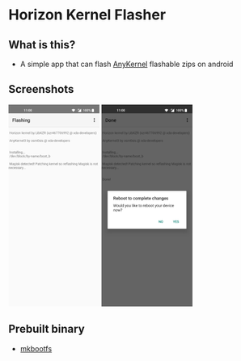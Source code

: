 # Horizon Kernel Flasher

## What is this?

- A simple app that can flash [AnyKernel](https://github.com/osm0sis/AnyKernel3) flashable zips on android

## Screenshots

<img src="screenshots/ss1.jpg" width="180" height="400" /> <img src="screenshots/ss2.jpg" width="180" height="400" />

## Prebuilt binary

- [mkbootfs](https://github.com/libxzr/mkbootfs)
